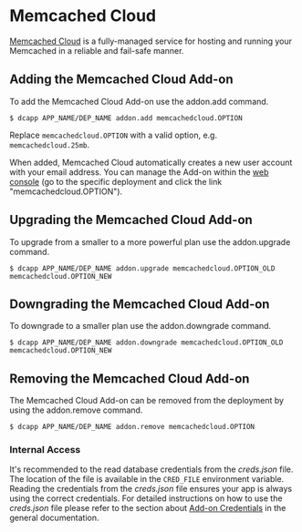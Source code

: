 # Memcached Cloud
[Memcached Cloud] is a fully-managed service for hosting and running your Memcached
in a reliable and fail-safe manner.

## Adding the Memcached Cloud Add-on

To add the Memcached Cloud Add-on use the addon.add command.

~~~
$ dcapp APP_NAME/DEP_NAME addon.add memcachedcloud.OPTION
~~~
Replace `memcachedcloud.OPTION` with a valid option, e.g. `memcachedcloud.25mb`.

When added, Memcached Cloud automatically creates a new user account with your email address. You can
manage the Add-on within the [web console](/console) (go to the specific deployment and click the link "memcachedcloud.OPTION").

## Upgrading the Memcached Cloud Add-on

To upgrade from a smaller to a more powerful plan use the addon.upgrade command.

~~~
$ dcapp APP_NAME/DEP_NAME addon.upgrade memcachedcloud.OPTION_OLD memcachedcloud.OPTION_NEW
~~~

## Downgrading the Memcached Cloud Add-on

To downgrade to a smaller plan use the addon.downgrade command.

~~~
$ dcapp APP_NAME/DEP_NAME addon.downgrade memcachedcloud.OPTION_OLD memcachedcloud.OPTION_NEW
~~~

## Removing the Memcached Cloud Add-on

The Memcached Cloud Add-on can be removed from the deployment by using the addon.remove command.

~~~
$ dcapp APP_NAME/DEP_NAME addon.remove memcachedcloud.OPTION
~~~

### Internal Access

It's recommended to the read database credentials from the *creds.json* file. The location of the
file is available in the `CRED_FILE` environment variable. Reading the credentials from the
*creds.json* file ensures your app is always using the correct credentials. For detailed
instructions on how to use the *creds.json* file please refer to the section about
[Add-on Credentials] in the general documentation.


[Memcached Cloud]: https://redislabs.com/memcached-cloud
[Add-on Credentials]: /dev-center/platform-documentation#add-ons
